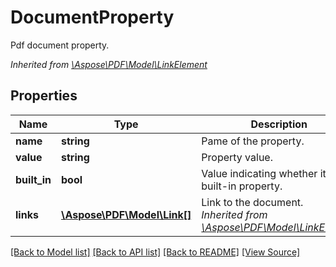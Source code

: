 ﻿# DocumentProperty
Pdf document property.

*Inherited from [\Aspose\PDF\Model\LinkElement](LinkElement.md)*
## Properties
Name | Type | Description | Notes
------------ | ------------- | ------------- | -------------
**name** | **string** | Pame of the property. | [optional]
**value** | **string** | Property value. | [optional]
**built_in** | **bool** | Value indicating whether it is a built-in property. | [optional]
**links** | [**\Aspose\PDF\Model\Link[]**](Link.md) | Link to the document.<br />*Inherited from [\Aspose\PDF\Model\LinkElement](LinkElement.md)* | [optional]

[[Back to Model list]](../README.md#documentation-for-models) [[Back to API list]](../README.md#documentation-for-api-endpoints) [[Back to README]](../README.md) [[View Source]](../src/Aspose/PDF/Model/DocumentProperty.php)

